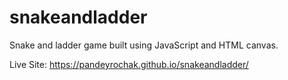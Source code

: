 # snakeandladder
Snake and ladder game built using JavaScript and HTML canvas. 

Live Site: https://pandeyrochak.github.io/snakeandladder/
